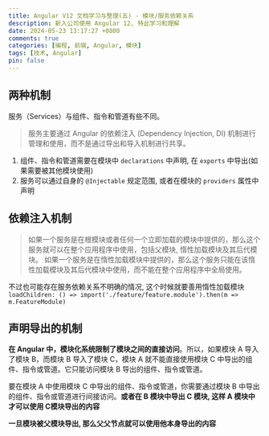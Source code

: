 ```yaml
---
title: Angular V12 文档学习与整理(五) - 模块/服务依赖关系
description: 新入公司使用 Angular 12, 特此学习和理解
date: 2024-05-23 13:17:27 +0800
comments: true
categories: [编程, 前端, Angular, 模块]
tags: [技术, Angular]
pin: false 
---
```


## 两种机制

服务（Services）与组件、指令和管道有些不同。
> 服务主要通过 Angular 的依赖注入 (Dependency Injection, DI) 机制进行管理和使用，而不是通过导出和导入机制进行共享。

1. 组件、指令和管道需要在模块中 `declarations` 中声明, 在 `exports` 中导出(如果需要被其他模块使用)
2. 服务可以通过自身的 `@Injectable` 规定范围, 或者在模块的 `providers` 属性中声明


## 依赖注入机制
> 如果一个服务是在根模块或者任何一个立即加载的模块中提供的，那么这个服务就可以在整个应用程序中使用，包括父模块, 惰性加载模块及其后代模块。
> 如果一个服务是在惰性加载模块中提供的，那么这个服务只能在该惰性加载模块及其后代模块中使用，而不能在整个应用程序中全局使用。

不过也可能存在服务依赖关系不明确的情况, 这个时候就要善用惰性加载模块 `loadChildren: () => import('./feature/feature.module').then(m => m.FeatureModule)`


## 声明导出的机制

**在 Angular 中，模块化系统限制了模块之间的直接访问**。所以，如果模块 A 导入了模块 B，而模块 B 导入了模块 C，模块 A 就不能直接使用模块 C 中导出的组件、指令或管道。它只能访问模块 B 导出的组件、指令或管道。

要在模块 A 中使用模块 C 中导出的组件、指令或管道，你需要通过模块 B 中导出的组件、指令或管道进行间接访问。**或者在 B 模块中导出 C 模块, 这样 A 模块中才可以使用 C模块导出的内容**

**一旦模块被父模块导出, 那么父父节点就可以使用他本身导出的内容**








